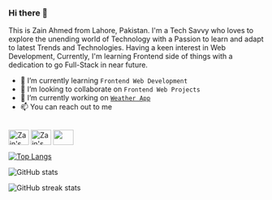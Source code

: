 ### Hi there 👋
This is Zain Ahmed from Lahore, Pakistan. I'm a Tech Savvy who loves to explore the unending world of Technology with a Passion to learn and adapt to latest Trends and Technologies. Having a keen interest in Web Development, Currently, I'm learning Frontend side of things with a dedication to go Full-Stack in near future.


- 🌱 I’m currently learning ```Frontend Web Development```
- 👯 I’m looking to collaborate on ```Frontend Web Projects```
- 🔭 I’m currently working on [```Weather App```](https://github.com/zainahmed1713/weather-app)
- 📫 You can reach out to me <br><br>

<a href="https://www.linkedin.com/in/zain-ahmed-1ba904287/" target="blank"><img align="center" src="https://cdn.jsdelivr.net/npm/simple-icons@3.0.1/icons/linkedin.svg" alt="Zain's linkedin" height="30" width="40" /></a>
<a href="https://twitter.com/zainhunmein" target="blank"><img align="center" src="https://cdn.jsdelivr.net/npm/simple-icons@3.0.1/icons/twitter.svg" alt="Zain's Twitter" height="30" width="40" /></a>
<a href="https://instagram.com/zainhunmein" target="blank"><img align="center" src="https://cdn.jsdelivr.net/npm/simple-icons@3.0.1/icons/instagram.svg" height="30" width="40" /></a>

[![Top Langs](https://github-readme-stats.vercel.app/api/top-langs/?username=zainahmed1713)](https://github.com/anuraghazra/github-readme-stats)

![GitHub stats](https://github-readme-stats.vercel.app/api?username=zainahmed1713&show_icons=true)  

<!-- ![GitHub Activity Graph](https://activity-graph.herokuapp.com/graph?username=zainahmed1713)   -->

<!-- ![GitHub metrics](https://metrics.lecoq.io/zainahmed1713)   -->

![GitHub streak stats](https://streak-stats.demolab.com/?user=zainahmed1713)  

<!-- ![Profile views](https://gpvc.arturio.dev/zainahmed1713)   -->
<!-- - 🤔 I’m looking for help with ... -->
<!-- - 💬 Ask me about ... -->
